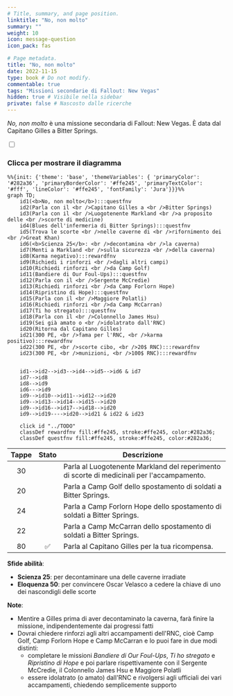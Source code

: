 ```yaml
---
# Title, summary, and page position.
linktitle: "No, non molto"
summary: ""
weight: 10
icon: message-question
icon_pack: fas

# Page metadata.
title: "No, non molto"
date: 2022-11-15
type: book # Do not modify.
commentable: true
tags: "Missioni secondarie di Fallout: New Vegas"
hidden: true # Visibile nella sidebar
private: false # Nascosto dalle ricerche
---
```


<div class="fnv">


*No, non molto* è una missione secondaria di Fallout: New Vegas. È data dal Capitano Gilles a Bitter Springs.


<section class="chart-collapse">
<input type="checkbox" name="collapse2" id="handle2">
<h3 class="handle">
<label for="handle2">Clicca per mostrare il diagramma</label>
</h3>
<div class="content">

```mermaid
%%{init: {'theme': 'base', 'themeVariables': { 'primaryColor': '#282a36', 'primaryBorderColor': '#ffe245', 'primaryTextColor': '#fff', 'lineColor': '#ffe245', 'fontFamily': 'Jura'}}}%%
graph TD;
    id1(<b>No, non molto</b>):::questfnv
    id2(Parla con il <br />Capitano Gilles a <br />Bitter Springs)
    id3(Parla con il <br />Luogotenente Markland <br />a proposito delle <br />scorte di medicine)
    id4(Blues dell'infermeria di Bitter Springs):::questfnv
    id5(Trova le scorte <br />nelle caverne di <br />rifornimento dei <br />Great Khan)
    id6(<b>Scienza 25</b>: <br />decontamina <br />la caverna)
    id7(Menti a Markland <br />sulla sicurezza <br />della caverna) 
    id8(Karma negativo):::rewardfnv
    id9(Richiedi i rinforzi <br />dagli altri campi)
    id10(Richiedi rinforzi <br />da Camp Golf)
    id11(Bandiere di Our Foul-Ups):::questfnv
    id12(Parla con il <br />Sergente McCredie)
    id13(Richiedi rinforzi <br />da Camp Forlorn Hope) 
    id14(Ripristino di Hope):::questfnv
    id15(Parla con il <br />Maggiore Polatli)
    id16(Richiedi rinforzi <br />da Camp McCarran)
    id17(Ti ho stregato):::questfnv
    id18(Parla con il <br />Colonnello James Hsu)
    id19(Sei già amato o <br />idolatrato dall'RNC)
    id20(Ritorna dal Capitano Gilles)
    id21(300 PE, <br />fama per l'RNC, <br />karma positivo):::rewardfnv
    id22(300 PE, <br />scorte cibo, <br />20$ RNC):::rewardfnv
    id23(300 PE, <br />munizioni, <br />100$ RNC):::rewardfnv


    id1-->id2-->id3-->id4-->id5-->id6 & id7
    id7-->id8
    id8-->id9
    id6--->id9
    id9-->id10-->id11-->id12-->id20
    id9-->id13-->id14-->id15-->id20
    id9-->id16-->id17-->id18-->id20
    id9-->id19---->id20-->id21 & id22 & id23
    
    click id "../TODO"
    classDef rewardfnv fill:#ffe245, stroke:#ffe245, color:#282a36;
    classDef questfnv fill:#ffe245, stroke:#ffe245, color:#282a36;
```

</div>
</section>

| Tappe |       Stato        | Descrizione |
|:-----:|:------------------:| ----------- |
|                           30                          |            | Parla al Luogotenente Markland del reperimento di scorte di medicinali per l'accampamento.                                                                                  |
|                           20                          |            | Parla a Camp Golf dello spostamento di soldati a Bitter Springs.                                                                                                            |
|                           24                          |            | Parla a Camp Forlorn Hope dello spostamento di soldati a Bitter Springs.                                                                                                    |
|                           22                          |            | Parla a Camp McCarran dello spostamento di soldati a Bitter Springs.                                                                                                        |
|                           80                          | :white_check_mark: | Parla al Capitano Gilles per la tua ricompensa.                                                                                                                             |



**Sfide abilità**:
- **Scienza 25**: per decontaminare una delle caverne irradiate
- **Eloquenza 50**: per convincere Oscar Velasco a cedere la chiave di uno dei nascondigli delle scorte



**Note**:
- Mentire a Gilles prima di aver decontaminato la caverna, farà finire la missione, indipendentemente dai progressi fatti
- Dovrai chiedere rinforzi agli altri accampamenti dell'RNC, cioè Camp Golf, Camp Forlorn Hope e Camp McCarran e lo puoi fare in due modi distinti:
  - completare le missioni *Bandiere di Our Foul-Ups*, *Ti ho stregato* e *Ripristino di Hope* e poi parlare rispettivamente con il Sergente McCredie, il Colonnello James Hsu e Maggiore Polatli
  - essere idolatrato (o amato) dall'RNC e rivolgersi agli ufficiali dei vari accampamenti, chiedendo semplicemente supporto 


</div>



